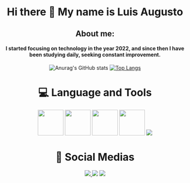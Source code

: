 <div align="center">
  <h1> Hi there 👋 My name is Luis Augusto </h1>
  
  <h2>About me:</h2>
  <h4>I started focusing on technology in the year 2022, and since then I have been studying daily, seeking constant improvement.</h4>


![Anurag's GitHub stats](https://github-readme-stats.vercel.app/api?username=LuisZamonaro&show_icons=true&theme=tokyonight)
[![Top Langs](https://github-readme-stats.vercel.app/api/top-langs/?username=luiszamonaro)](https://github.com/luiszamonaro/github-readme-stats)




<h1 align="center">💻 Language and Tools</h1>

<div align="center">
<img height='70' src="https://cdn.jsdelivr.net/gh/devicons/devicon/icons/react/react-original.svg" /> 
<img height='70' src="https://cdn.jsdelivr.net/gh/devicons/devicon/icons/javascript/javascript-original.svg" />
<img height='70' src="https://cdn.jsdelivr.net/gh/devicons/devicon/icons/css3/css3-original.svg" />
<img height='70' src="https://cdn.jsdelivr.net/gh/devicons/devicon/icons/html5/html5-original.svg" />
<img src="https://img.shields.io/badge/styled--components-DB7093?style=for-the-badge&logo=styled-components&logoColor=white" /> 
</div>
 
##

 <h1 align="center"> 📱 Social Medias</h1>

<div align="center">
 <a href="https://www.instagram.com/luiszamonaro/" target="_blank"><img src="https://img.shields.io/badge/Instagram-E4405F?style=for-the-badge&logo=instagram&logoColor=white"</a>
 <a href="https://www.linkedin.com/in/luis-augusto-zamonaro-147647268/" target="_blank"><img src="https://img.shields.io/badge/LinkedIn-0077B5?style=for-the-badge&logo=linkedin&logoColor=white"></a>  
 <a href="https://www.gmail.com" target="_blank"> <img src="https://img.shields.io/badge/Gmail-D14836?style=for-the-badge&logo=gmail&logoColor=white"></a>  
</div> 
          

</div>
